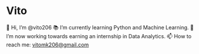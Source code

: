 # Vito
👋 Hi, I’m @vito206 
📚 I’m currently learning Python and Machine Learning. 
👀 I’m now working towards earning an internship in Data Analytics. 
📫 How to reach me: vitomk206@gmail.com
